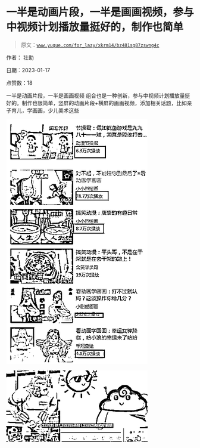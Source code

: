 # 一半是动画片段，一半是画画视频，参与中视频计划播放量挺好的，制作也简单

> 原文：[`www.yuque.com/for_lazy/xkrm14/bz481sg87zswng4c`](https://www.yuque.com/for_lazy/xkrm14/bz481sg87zswng4c)

作者： 壮助 

日期：2023-01-17 

点赞数：18 

一半是动画片段，一半是画画视频 组合也是一种创新，参与中视频计划播放量挺好的。制作也很简单，竖屏的动画片段+横屏的画画视频，添加相关话题，比如亲子育儿，学画画，少儿美术这些 

![](img/18fd4bf441524578ec69a542f7a194ca.png)  

![](img/b11aff8b01323b97f54e7479c2180a2a.png)  

